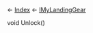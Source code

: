 ← [Index](Api-Index) ← [IMyLandingGear](SpaceEngineers.Game.ModAPI.Ingame.IMyLandingGear)

void Unlock()